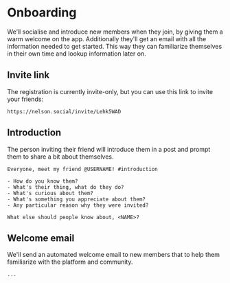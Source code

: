 # Onboarding

We’ll socialise and introduce new members when they join, by giving them a warm welcome on the app. Additionally they'll get an email with all the information needed to get started. This way they can familiarize themselves in their own time and lookup information later on.

## Invite link

The registration is currently invite-only, but you can use this link to invite your friends:

```
https://nelson.social/invite/Lehk5WAD
```

## Introduction

The person inviting their friend will introduce them in a post and prompt them to share a bit about themselves.

```
Everyone, meet my friend @USERNAME! #introduction

- How do you know them?
- What's their thing, what do they do?
- What's curious about them?
- What's something you appreciate about them?
- Any particular reason why they were invited?

What else should people know about, <NAME>?
```

## Welcome email

We'll send an automated welcome email to new members that to help them familiarize with the platform and community.

```
...
```
